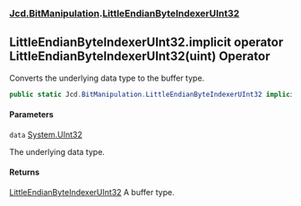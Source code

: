 ### [Jcd.BitManipulation](Jcd.BitManipulation.md 'Jcd.BitManipulation').[LittleEndianByteIndexerUInt32](Jcd.BitManipulation.LittleEndianByteIndexerUInt32.md 'Jcd.BitManipulation.LittleEndianByteIndexerUInt32')

## LittleEndianByteIndexerUInt32.implicit operator LittleEndianByteIndexerUInt32(uint) Operator

Converts the underlying data type to the buffer type.

```csharp
public static Jcd.BitManipulation.LittleEndianByteIndexerUInt32 implicit operator LittleEndianByteIndexerUInt32(uint data);
```

#### Parameters

<a name='Jcd.BitManipulation.LittleEndianByteIndexerUInt32.op_ImplicitJcd.BitManipulation.LittleEndianByteIndexerUInt32(uint).data'></a>

`data` [System.UInt32](https://docs.microsoft.com/en-us/dotnet/api/System.UInt32 'System.UInt32')

The underlying data type.

#### Returns

[LittleEndianByteIndexerUInt32](Jcd.BitManipulation.LittleEndianByteIndexerUInt32.md 'Jcd.BitManipulation.LittleEndianByteIndexerUInt32')
A buffer type.